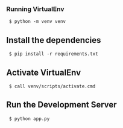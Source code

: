 
### Running VirtualEnv
```batch
 $ python -m venv venv
```

## Install the dependencies
```batch
 $ pip install -r requirements.txt
```


## Activate VirtualEnv
```batch
 $ call venv/scripts/activate.cmd
```

## Run the Development Server

```batch
 $ python app.py
```
